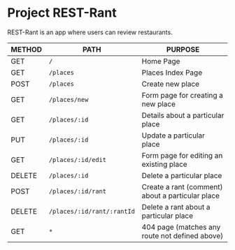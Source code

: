 # Project REST-Rant

REST-Rant is an app where users can review restaurants.


| METHOD | PATH | PURPOSE |
| ---- | ----| ---- |
| GET | `/` | Home Page |
| GET | `/places` | Places Index Page |
| POST | `/places` | Create new place |
| GET | `/places/new` | Form page for creating a new place |
| GET | `/places/:id` | Details about a particular place |
| PUT | `/places/:id` | Update a particular place |
| GET | `/places/:id/edit` | Form page for editing an existing place |
| DELETE | `/places/:id` | Delete a particular place |
| POST | `/places/:id/rant` | Create a rant (comment) about a particular place|
| DELETE | `/places/:id/rant/:rantId` | Delete a rant about a particular place|
| GET | `*` | 404 page (matches any route not defined above) |